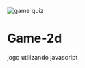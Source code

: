 ![game quiz](https://github.com/DanilodRamos/Game-2d/assets/116719740/b3dd498c-99d4-44be-8bae-fa1fdc066e30)
# Game-2d
 jogo utilizando javascript
